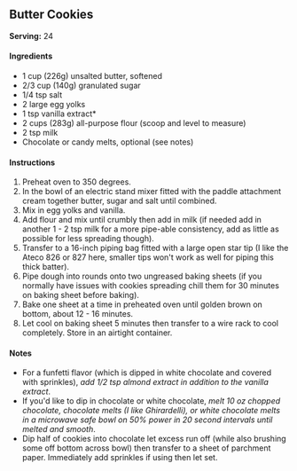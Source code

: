 ## Butter Cookies

**Serving:** 24

#### Ingredients

- 1 cup (226g) unsalted butter, softened
- 2/3 cup (140g) granulated sugar
- 1/4 tsp salt
- 2 large egg yolks
- 1 tsp vanilla extract*
- 2 cups (283g) all-purpose flour (scoop and level to measure)
- 2 tsp milk
- Chocolate or candy melts, optional (see notes)


#### Instructions

1. Preheat oven to 350 degrees.
2. In the bowl of an electric stand mixer fitted with the paddle attachment cream together butter, sugar and salt until combined.
3. Mix in egg yolks and vanilla.
4. Add flour and mix until crumbly then add in milk (if needed add in another 1 - 2 tsp milk for a more pipe-able consistency, add as little as possible for less spreading though).
5. Transfer to a 16-inch piping bag fitted with a large open star tip (I like the Ateco 826 or 827 here, smaller tips won't work as well for piping this thick batter).
6. Pipe dough into rounds onto two ungreased baking sheets (if you normally have issues with cookies spreading chill them for 30 minutes on baking sheet before baking).
7. Bake one sheet at a time in preheated oven until golden brown on bottom, about 12 - 16 minutes.
8. Let cool on baking sheet 5 minutes then transfer to a wire rack to cool completely. Store in an airtight container. 

#### Notes
- For a funfetti flavor (which is dipped in white chocolate and covered with sprinkles), *add 1/2 tsp almond extract in addition to the vanilla extract*.
- If you'd like to dip in chocolate or white chocolate, *melt 10 oz chopped chocolate, chocolate melts (I like Ghirardelli), or white chocolate melts in a microwave safe bowl on 50% power in 20 second intervals until melted and smooth*. 
- Dip half of cookies into chocolate let excess run off (while also brushing some off bottom across bowl) then transfer to a sheet of parchment paper. Immediately add sprinkles if using then let set.
